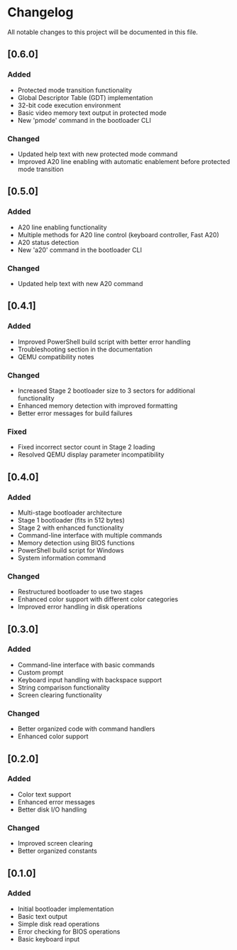 # Changelog

All notable changes to this project will be documented in this file.

## [0.6.0]

### Added
- Protected mode transition functionality
- Global Descriptor Table (GDT) implementation
- 32-bit code execution environment
- Basic video memory text output in protected mode
- New 'pmode' command in the bootloader CLI

### Changed
- Updated help text with new protected mode command
- Improved A20 line enabling with automatic enablement before protected mode transition

## [0.5.0]

### Added
- A20 line enabling functionality
- Multiple methods for A20 line control (keyboard controller, Fast A20)
- A20 status detection
- New 'a20' command in the bootloader CLI

### Changed
- Updated help text with new A20 command

## [0.4.1]

### Added
- Improved PowerShell build script with better error handling
- Troubleshooting section in the documentation
- QEMU compatibility notes

### Changed
- Increased Stage 2 bootloader size to 3 sectors for additional functionality
- Enhanced memory detection with improved formatting
- Better error messages for build failures

### Fixed
- Fixed incorrect sector count in Stage 2 loading
- Resolved QEMU display parameter incompatibility

## [0.4.0]

### Added
- Multi-stage bootloader architecture
- Stage 1 bootloader (fits in 512 bytes)
- Stage 2 with enhanced functionality
- Command-line interface with multiple commands
- Memory detection using BIOS functions
- PowerShell build script for Windows
- System information command

### Changed
- Restructured bootloader to use two stages
- Enhanced color support with different color categories
- Improved error handling in disk operations

## [0.3.0]

### Added
- Command-line interface with basic commands
- Custom prompt
- Keyboard input handling with backspace support
- String comparison functionality
- Screen clearing functionality

### Changed
- Better organized code with command handlers
- Enhanced color support

## [0.2.0]

### Added
- Color text support
- Enhanced error messages
- Better disk I/O handling

### Changed
- Improved screen clearing
- Better organized constants

## [0.1.0]

### Added
- Initial bootloader implementation
- Basic text output
- Simple disk read operations
- Error checking for BIOS operations
- Basic keyboard input
